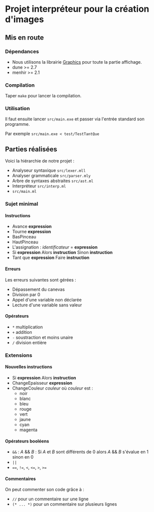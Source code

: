 # Projet interpréteur pour la création d'images
## Mis en route
### Dépendances
- Nous utilisons la librairie
  [Graphics](https://ocaml.github.io/graphics/graphics/Graphics/index.html) pour
  toute la partie affichage.
- dune >= 2.7
- menhir >= 2.1


### Compilation
Taper `make` pour lancer la compilation.

### Utilisation
Il faut ensuite lancer `src/main.exe` et passer via l'entrée standard son 
programme.

Par exemple `src/main.exe < test/TestTantQue`

## Parties réalisées
Voici la hiérarchie de notre projet :
- Analyseur syntaxique `src/lexer.mll`
- Analyser grammaticale `src/parser.mly`
- Arbre de syntaxes abstraites `src/ast.ml`
- Interpréteur `src/interp.ml`
- `src/main.ml`

### Sujet minimal
#### Instructions
- Avance **expression**
- Tourne **expression**
- BasPinceau
- HautPinceau
- L'assignation : *identificateur* = **expression**
- Si **expression** Alors **instruction** Sinon **instruction**
- Tant que **expression** Faire **instruction**


#### Erreurs
Les erreurs suivantes sont gérées :
- Dépassement du canevas
- Division par 0
- Appel d'une variable non déclarée
- Lecture d'une variable sans valeur



#### Opérateurs
- `*` multiplication
- `+` addition
- `-` soustraction et moins unaire
- `/` division entière
 

### Extensions
#### Nouvelles instructions
- Si **expression** Alors **instruction**
- ChangeEpaisseur **expression**
- ChangeCouleur *couleur* où *couleur* est :
    - noir
    - blanc
    - bleu
    - rouge
    - vert
    - jaune
    - cyan
    - magenta

#### Opérateurs booléens
- `&&` :  *A* && *B* : Si *A* et *B* sont différents de 0 alors *A* && *B* s'évalue en 1 sinon en 0
- `||`
- `==`, `!=`, `<`, `<=`, `>`, `>=`

#### Commentaires
On peut commenter son code grâce à :
- `//` pour un commentaire sur une ligne
- `(* ... *)` pour un commentaire sur plusieurs lignes
